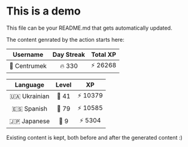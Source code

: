 # This is a demo

This file can be your README.md that gets automatically updated.

The content genrated by the action starts here:

<!--START_SECTION:duolingoStats-->
<!-- Automatically generated with https://github.com/centrumek/duolingo-readme-stats-->

| Username | Day Streak | Total XP |
|:---:|:---:|:---:|
| 👤 Centrumek | 🔥 330 | ⚡ 26268 |

| Language | Level | XP |
|:---:|:---:|:---:|
| 🇺🇦 Ukrainian | 👑 41 | ⚡ 10379 |
| 🇪🇸 Spanish | 👑 79 | ⚡ 10585 |
| 🇯🇵 Japanese | 👑 9 | ⚡ 5304 |

<!--END_SECTION:duolingoStats-->

Existing content is kept, both before and after the generated content :)